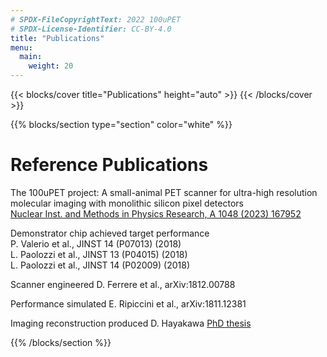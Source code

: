 ```yaml
---
# SPDX-FileCopyrightText: 2022 100uPET
# SPDX-License-Identifier: CC-BY-4.0
title: "Publications"
menu:
  main:
    weight: 20
---
```


{{< blocks/cover title="Publications" height="auto" >}}
{{< /blocks/cover >}}


{{% blocks/section type="section" color="white" %}}

# Reference Publications

The 100uPET project: A small-animal PET scanner for ultra-high resolution molecular imaging with monolithic silicon pixel detectors  
[Nuclear Inst. and Methods in Physics Research, A 1048 (2023) 167952](https://doi.org/10.1016/j.nima.2022.167952)

Demonstrator chip achieved target performance  
P. Valerio et al., JINST 14 (P07013) (2018)  
L. Paolozzi et al., JINST 13 (P04015) (2018)  
L. Paolozzi et al., JINST 14 (P02009) (2018)  

Scanner engineered
D. Ferrere et al., arXiv:1812.00788

Performance simulated
E. Ripiccini et al., arXiv:1811.12381

Imaging reconstruction produced
D. Hayakawa [PhD thesis](http://dpnc.unige.ch/THESES/THESE_HAYAKAWA.pdf)

{{% /blocks/section %}}
